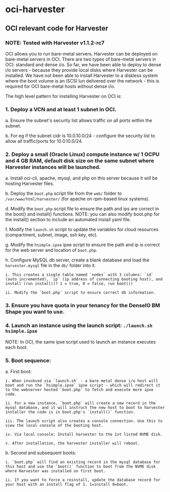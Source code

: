 # oci-harvester
## OCI relevant code for Harvester

### NOTE: Tested with Harvester v1.1.2-rc7

OCI allows you to run bare-metal servers. Harvester can be deployed on bare-metal servers in OCI. There are two types of bare-metal servers in OCI: standard and dense i/o. 
So far, we have been able to deploy to dense i/o servers - because they provide local disks where Harvester can be installed. 
We have not been able to install Harvester to a diskless system where the boot volume is an iSCSI lun delivered over the network - this is required for OCI bare-metal hosts without dense i/o. 

The high level pattern for installing Harvester on OCI is:

### 1. Deploy a VCN and at least 1 subnet in OCI. 

  a. Ensure the subnet's security list allows traffic on all ports within the subnet. 
  
  b. For eg if the subnet cidr is 10.0.10.0/24 - configure the security list to allow all traffic/ports for 10.0.10.0/24. 
  
### 2. Deploy a small (Oracle Linux) compute instance w/ 1 OCPU and 4 GB RAM, default disk size on the same subnet where Harvester instances will be launched. 

  a. Install oci-cli, apache, mysql, and php on this server because it will be hosting Harvester files. 
  
  b. Deploy the `boot.php` script file from the `web/` folder to `/var/www/html/harvester/` (for apache on rpm-based linux systems).  
  
  d. Modify the `boot.php` script file to ensure the path and ips are correct in the boot() and install() functions.
  NOTE: you can also modify boot.php for the install() section to include an automated install yaml file. 
  
  f. Modify the `launch.sh` script to update the variables for cloud resources (compartment, subnet, image, ssh key, etc). 
  
  g. Modify the `hsimple.ipxe` ipxe script to ensure the path and ip is correct for the web server and location of `boot.php`. 
  
  h. Configure MySQL db server, create a blank database and load the `harvester.mysql` file in the `db/` folder into it. 
  
    i. This creates a single table named `nodes` with 3 columns: `id` (auto incremented), `ip` (ip address of connecting booting host), and install (run install()? 1 = true, 0 = false, run boot())
    
    ii. Modify the `boot.php` script to ensure correct db information.
  
### 3. Ensure you have quota in your tenancy for the DenseIO BM Shape you want to use. 

### 4. Launch an instance using the launch script: `./launch.sh hsimple.ipxe`
NOTE: In OCI, the same ipxe script used to launch an instance executes each boot. 

### 5. Boot sequence:

  a. First boot: 

    i. When invokved via `launch.sh` - a bare metal dense i/o host will boot and run the `hsimple.ipxe` ipxe script - which will redirect it to the webserver hosted `boot.php` to fetch and execute more ipxe code. 

    ii. For a new instance, `boot.php` will create a new record in the mysql database, and it will instruct the new host to boot to harvester installer the code is in boot.php's `install()` function.   

    iii. The launch script also creates a console connection. Use this to view the local console of the booting host. 

    iv. Via local console: Install harvester to the 1st listed NVME disk. 

    v. After installation, the harvester installer will reboot. 

  b. Second and subsequent boots:

    i. `boot.php` will find an existing record in the mysql database for this host and use the `boot()` function to boot from the NVME disk where Harvester was installed on first boot. 

    ii. If you want to force a reinstall, update the database record for your host with an install flag of 1. 1=install 0=boot. 


